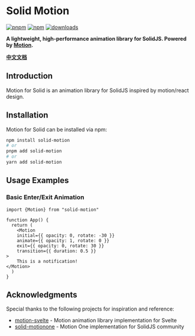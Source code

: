 # Solid Motion

[![pnpm](https://img.shields.io/badge/maintained%20with-pnpm-cc00ff.svg?style=for-the-badge&logo=pnpm)](https://pnpm.io/)
[![npm](https://img.shields.io/npm/v/solid-motion?style=for-the-badge)](https://www.npmjs.com/package/solid-motion)
[![downloads](https://img.shields.io/npm/dw/solid-motion?color=blue&style=for-the-badge)](https://www.npmjs.com/package/solid-motion)

**A lightweight, high-performance animation library for SolidJS. Powered by [Motion](https://motion.dev/).**

 [**中文文档**](./README-zh.md) 
 
## Introduction

Motion for Solid is an animation library for SolidJS inspired by motion/react design.

## Installation

Motion for Solid can be installed via npm:

```bash
npm install solid-motion
# or
pnpm add solid-motion
# or
yarn add solid-motion
```

## Usage Examples

### Basic Enter/Exit Animation

```tsx
import {Motion} from "solid-motion"

function App() {
  return (
    <Motion
	initial={{ opacity: 0, rotate: -30 }}
	animate={{ opacity: 1, rotate: 0 }}
	exit={{ opacity: 0, rotate: 30 }}
	transition={{ duration: 0.5 }}
>
	This is a notification!
</Motion>
  )
}
```

## Acknowledgments

Special thanks to the following projects for inspiration and reference:

- [motion-svelte](https://github.com/epavanello/motion-svelte) - Motion animation library implementation for Svelte
- [solid-motionone](https://github.com/solidjs-community/solid-motionone) - Motion One implementation for SolidJS community
